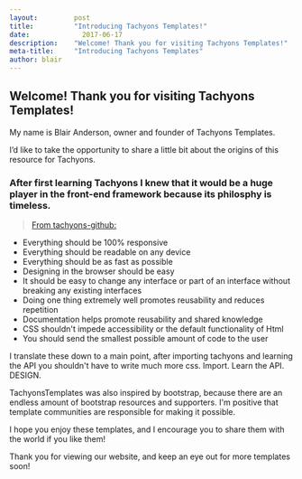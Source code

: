 ```yaml
---
layout:			post
title:			"Introducing Tachyons Templates!"
date:			  2017-06-17
description:	"Welcome! Thank you for visiting Tachyons Templates!"
meta-title:		"Introducing Tachyons Templates"
author:	blair
---
```


## Welcome! Thank you for visiting Tachyons Templates!

My name is Blair Anderson, owner and founder of Tachyons Templates.

I’d like to take the opportunity to share a little bit about the origins of this resource for Tachyons.

### After first learning Tachyons I knew that it would be a huge player in the front-end framework because its philosphy is timeless.

> [From tachyons-github:](https://github.com/tachyons-css/tachyons#principles)
>
- Everything should be 100% responsive
- Everything should be readable on any device
- Everything should be as fast as possible
- Designing in the browser should be easy
- It should be easy to change any interface or part of an interface without breaking any existing interfaces
- Doing one thing extremely well promotes reusability and reduces repetition
- Documentation helps promote reusability and shared knowledge
- CSS shouldn't impede accessibility or the default functionality of Html
- You should send the smallest possible amount of code to the user


I translate these down to a main point, after importing tachyons and learning the API you shouldn't have to write much more css. Import. Learn the API. DESIGN.


TachyonsTemplates was also inspired by bootstrap, because there are an endless amount of bootstrap resources and supporters. I'm positive that template communities are responsible for making it possible.

I hope you enjoy these templates, and I encourage you to share them with the world if you like them!

Thank you for viewing our website, and keep an eye out for more templates soon!
